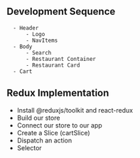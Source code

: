 ## Development Sequence
      - Header
          - Logo
          - NavItems
      - Body
          - Search
          - Restaurant Container
          - Restaurant Card
      - Cart


## Redux Implementation
   - Install @reduxjs/toolkit and react-redux
   - Build our store
   - Connect our store to our app
   - Create a Slice (cartSlice)
   - Dispatch an action
   - Selector    
